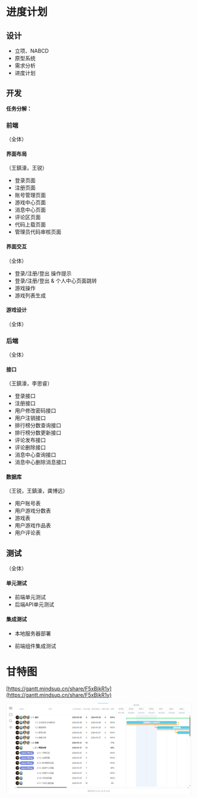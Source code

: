# 进度计划

## 设计

- 立项、NABCD
- 原型系统
- 需求分析
- 进度计划

## 开发

**任务分解：**

### 前端

（全体）

#### 界面布局

（王鎮濠，王锐）

- 登录页面
- 注册页面
- 账号管理页面
- 游戏中心页面
- 消息中心页面
- 评论区页面
- 代码上载页面
- 管理员代码审核页面

#### 界面交互

（全体）

- 登录/注册/登出 操作提示
- 登录/注册/登出 & 个人中心页面跳转
- 游戏操作
- 游戏列表生成

#### 游戏设计

（全体）

### 后端

（全体）

#### 接口

（王鎮濠，李思睿）

- 登录接口
- 注册接口
- 用户修改密码接口
- 用户注销接口
- 排行榜分数查询接口
- 排行榜分数更新接口
- 评论发布接口
- 评论删除接口
- 消息中心查询接口
- 消息中心删除消息接口

#### 数据库

（王锐，王鎮濠，龚博远）

- 用户账号表
- 用户游戏分数表
- 游戏表
- 用户游戏作品表
- 用户评论表		

## 测试
（全体）

#### 单元测试

- 前端单元测试
- 后端API单元测试

#### 集成测试

- 本地服务器部署

- 前端组件集成测试

# 甘特图

[https://gantt.mindsup.cn/share/F5xBjkR1y](https://gantt.mindsup.cn/share/F5xBjkR1y)

![甘特图](images/gantt.png)